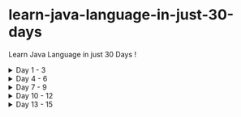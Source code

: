 # learn-java-language-in-just-30-days
Learn Java Language in just 30 Days !

<details>
<summary>Day 1 - 3</summary>

YOUR TABLE

</details>

<details>
<summary>Day 4 - 6</summary>

YOUR TABLE

</details>

<details>
<summary>Day 7 - 9</summary>

YOUR TABLE

</details>

<details>
<summary>Day 10 - 12</summary>

YOUR TABLE

</details>

<details>
<summary>Day 13 - 15</summary>

YOUR TABLE

</details>

